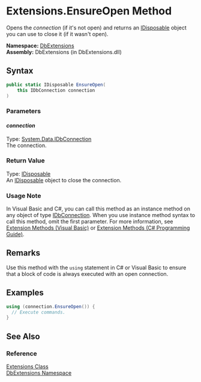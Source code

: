 Extensions.EnsureOpen Method
============================
Opens the *connection* (if it's not open) and returns an [IDisposable][1] object you can use to close it (if it wasn't open).

**Namespace:** [DbExtensions][2]  
**Assembly:** DbExtensions (in DbExtensions.dll)

Syntax
------

```csharp
public static IDisposable EnsureOpen(
	this IDbConnection connection
)
```

### Parameters

#### *connection*
Type: [System.Data.IDbConnection][3]  
The connection.

### Return Value
Type: [IDisposable][1]  
An [IDisposable][1] object to close the connection.
### Usage Note
In Visual Basic and C#, you can call this method as an instance method on any object of type [IDbConnection][3]. When you use instance method syntax to call this method, omit the first parameter. For more information, see [Extension Methods (Visual Basic)][4] or [Extension Methods (C# Programming Guide)][5].

Remarks
-------
 Use this method with the `using` statement in C# or Visual Basic to ensure that a block of code is always executed with an open connection. 

Examples
--------

```csharp
using (connection.EnsureOpen()) {
  // Execute commands.
}
```


See Also
--------

### Reference
[Extensions Class][6]  
[DbExtensions Namespace][2]  

[1]: http://msdn.microsoft.com/en-us/library/aax125c9
[2]: ../README.md
[3]: http://msdn.microsoft.com/en-us/library/bs16hf60
[4]: http://msdn.microsoft.com/en-us/library/bb384936.aspx
[5]: http://msdn.microsoft.com/en-us/library/bb383977.aspx
[6]: README.md